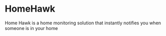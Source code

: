HomeHawk
========

Home Hawk is a home monitoring solution that instantly notifies you when someone is in your home
